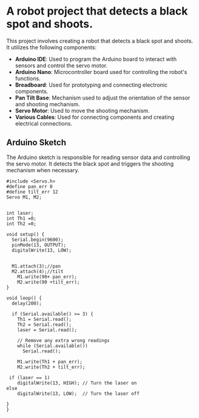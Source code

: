  # A robot project that detects a black spot and shoots. 

This project involves creating a robot that detects a black spot and shoots. It utilizes the following components:

- **Arduino IDE**: Used to program the Arduino board to interact with sensors and control the servo motor.
- **Arduino Nano**: Microcontroller board used for controlling the robot's functions.
- **Breadboard**: Used for prototyping and connecting electronic components.
- **Pan Tilt Base**: Mechanism used to adjust the orientation of the sensor and shooting mechanism.
- **Servo Motor**: Used to move the shooting mechanism.
- **Various Cables**: Used for connecting components and creating electrical connections.

## Arduino Sketch

The Arduino sketch is responsible for reading sensor data and controlling the servo motor. It detects the black spot and triggers the shooting mechanism when necessary.

```Arduino
#include <Servo.h>
#define pan_err 0
#define tilt_err 12
Servo M1, M2; 


int laser;
int Th1 =0;
int Th2 =0;

void setup() {
  Serial.begin(9600);
  pinMode(13, OUTPUT);
  digitalWrite(13, LOW);


  M1.attach(3);//pan
  M2.attach(4);//tilt
    M1.write(90+ pan_err);
    M2.write(90 +tilt_err);
}

void loop() {
  delay(200);

  if (Serial.available() >= 3) {
    Th1 = Serial.read();
    Th2 = Serial.read();
    laser = Serial.read();

    // Remove any extra wrong readings
    while (Serial.available())
      Serial.read();    

    M1.write(Th1 + pan_err);
    M2.write(Th2 + tilt_err);

 if (laser == 1)
    digitalWrite(13, HIGH); // Turn the laser on
else 
    digitalWrite(13, LOW);  // Turn the laser off

}
}
